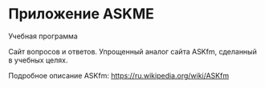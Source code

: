 # Приложение ASKME

Учебная программа

Сайт вопросов и ответов. Упрощенный аналог сайта ASKfm, сделанный в учебных целях.

Подробное описание ASKfm:
https://ru.wikipedia.org/wiki/ASKfm

